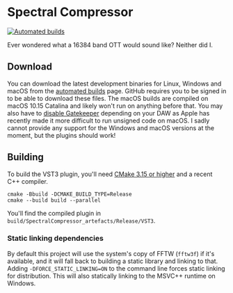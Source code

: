 # Spectral Compressor

[![Automated builds](https://github.com/robbert-vdh/spectral-compressor/workflows/Automated%20builds/badge.svg?branch=master&event=push)](https://github.com/robbert-vdh/spectral-compressor/actions?query=workflow%3A%22Automated+builds%22+branch%3Amaster)

Ever wondered what a 16384 band OTT would sound like? Neither did I.

## Download

You can download the latest development binaries for Linux, Windows and macOS
from the [automated
builds](https://github.com/robbert-vdh/spectral-compressor/actions?query=workflow%3A%22Automated+builds%22+branch%3Amaster)
page. GitHub requires you to be signed in to be able to download these files.
The macOS builds are compiled on macOS 10.15 Catalina and likely won't run on
anything before that. You may also have to [disable
Gatekeeper](https://disable-gatekeeper.github.io/) depending on your DAW as
Apple has recently made it more difficult to run unsigned code on macOS. I sadly
cannot provide any support for the Windows and macOS versions at the moment, but
the plugins should work!

## Building

To build the VST3 plugin, you'll need [CMake 3.15 or
higher](https://cliutils.gitlab.io/modern-cmake/chapters/intro/installing.html)
and a recent C++ compiler.

```shell
cmake -Bbuild -DCMAKE_BUILD_TYPE=Release
cmake --build build --parallel
```

You'll find the compiled plugin in `build/SpectralCompressor_artefacts/Release/VST3`.

### Static linking dependencies

By default this project will use the system's copy of FFTW (`fftw3f`) if it's
available, and it will fall back to building a static library and linking to
that. Adding `-DFORCE_STATIC_LINKING=ON` to the command line forces static
linking for distribution. This will also statically linking to the MSVC++
runtime on Windows.
